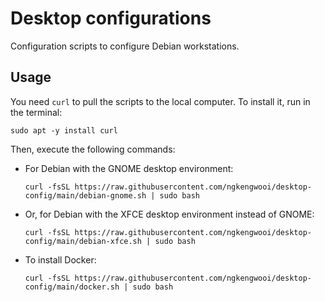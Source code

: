 # Desktop configurations

Configuration scripts to configure Debian workstations.

## Usage

You need `curl` to pull the scripts to the local computer. To install it, run in the terminal: 

```
sudo apt -y install curl
```

Then, execute the following commands:

- For Debian with the GNOME desktop environment:
  ```
  curl -fsSL https://raw.githubusercontent.com/ngkengwooi/desktop-config/main/debian-gnome.sh | sudo bash
  ```

- Or, for Debian with the XFCE desktop environment instead of GNOME:
  ```
  curl -fsSL https://raw.githubusercontent.com/ngkengwooi/desktop-config/main/debian-xfce.sh | sudo bash
  ```
- To install Docker:
  ```
  curl -fsSL https://raw.githubusercontent.com/ngkengwooi/desktop-config/main/docker.sh | sudo bash
  ```
